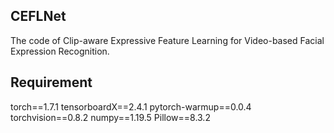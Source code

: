 ## CEFLNet
The code of Clip-aware Expressive Feature Learning for Video-based Facial Expression Recognition.

## Requirement
torch==1.7.1
tensorboardX==2.4.1
pytorch-warmup==0.0.4
torchvision==0.8.2
numpy==1.19.5
Pillow==8.3.2


